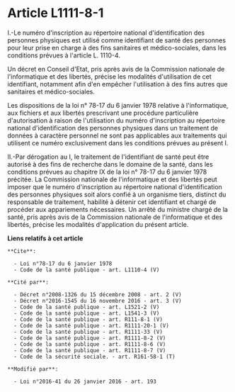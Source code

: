 # Article L1111-8-1

I.-Le numéro d'inscription au répertoire national d'identification des personnes physiques est utilisé comme identifiant de
santé des personnes pour leur prise en charge à des fins sanitaires et médico-sociales, dans les conditions prévues à
l'article L. 1110-4. 

Un décret en Conseil d'Etat, pris après avis de la Commission nationale de l'informatique et des libertés, précise les
modalités d'utilisation de cet identifiant, notamment afin d'en empêcher l'utilisation à des fins autres que sanitaires et
médico-sociales. 

Les dispositions de la loi n° 78-17 du 6 janvier 1978 relative à l'informatique, aux fichiers et aux libertés prescrivant une
procédure particulière d'autorisation à raison de l'utilisation du numéro d'inscription au répertoire national
d'identification des personnes physiques dans un traitement de données à caractère personnel ne sont pas applicables aux
traitements qui utilisent ce numéro exclusivement dans les conditions prévues au présent I. 

II.-Par dérogation au I, le traitement de l'identifiant de santé peut être autorisé à des fins de recherche dans le domaine
de la santé, dans les conditions prévues au chapitre IX de la loi n° 78-17 du 6 janvier 1978 précitée. La Commission
nationale de l'informatique et des libertés peut imposer que le numéro d'inscription au répertoire national d'identification
des personnes physiques soit alors confié à un organisme tiers, distinct du responsable de traitement, habilité à détenir cet
identifiant et chargé de procéder aux appariements nécessaires. Un arrêté du ministre chargé de la santé, pris après avis de
la Commission nationale de l'informatique et des libertés, précise les modalités d'application du présent article.

**Liens relatifs à cet article**

	**Cite**:

	  - Loi n°78-17 du 6 janvier 1978
	  - Code de la santé publique - art. L1110-4 (V)

	**Cité par**:

	  - Décret n°2008-1326 du 15 décembre 2008 - art. 2 (V)
	  - Décret n°2016-1545 du 16 novembre 2016 - art. 3 (V)
	  - Code de la santé publique - art. L1521-2 (V)
	  - Code de la santé publique - art. L1541-3 (V)
	  - Code de la santé publique - art. R111-8-1 (V)
	  - Code de la santé publique - art. R1111-20-1 (V)
	  - Code de la santé publique - art. R1111-33 (V)
	  - Code de la santé publique - art. R1111-8-2 (V)
	  - Code de la santé publique - art. R1111-8-6 (V)
	  - Code de la santé publique - art. R1111-8-7 (V)
	  - Code de la sécurité sociale. - art. R161-58-1 (T)

	**Modifié par**:

	  - Loi n°2016-41 du 26 janvier 2016 - art. 193
